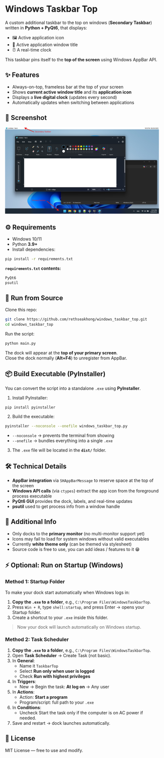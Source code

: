 # Windows Taskbar Top

A custom additional taskbar to the top on windows (**Secondary Taskbar**) written in **Python + PyQt6**, that displays:
- 🖼️ Active application icon  
- 📝 Active application window title  
- ⏰ A real-time clock  

This taskbar pins itself to the **top of the screen** using Windows AppBar API.


## ✨ Features
- Always-on-top, frameless bar at the top of your screen  
- Shows **current active window title** and its **application icon**  
- Displays a **live digital clock** (updates every second)  
- Automatically updates when switching between applications  


## 📸 Screenshot

![Screenshot of Windows Taskbar Top](screenshot/screenshot.png)


## ⚙️ Requirements

- Windows 10/11
- Python **3.9+**  
- Install dependencies:

```bash
pip install -r requirements.txt
```

**`requirements.txt` contents:**
```
PyQt6
psutil
```


## 🚀 Run from Source

Clone this repo:

```bash
git clone https://github.com/rethseakhong/windows_taskbar_top.git
cd windows_taskbar_top
```

Run the script:

```bash
python main.py
```

The dock will appear at the **top of your primary screen**.  
Close the dock normally (**Alt+F4**) to unregister from AppBar.


## 📦 Build Executable (PyInstaller)

You can convert the script into a standalone `.exe` using **PyInstaller**.

1. Install PyInstaller:

```bash
pip install pyinstaller
```

2. Build the executable:

```bash
pyinstaller --noconsole --onefile windows_taskbar_top.py
```

- `--noconsole` → prevents the terminal from showing  
- `--onefile` → bundles everything into a single `.exe`  

3. The `.exe` file will be located in the **`dist/`** folder.


## 🛠️ Technical Details

- **AppBar integration** via `SHAppBarMessage` to reserve space at the top of the screen  
- **Windows API calls** (via `ctypes`) extract the app icon from the foreground process executable  
- **PyQt6 GUI** provides the dock, labels, and real-time updates  
- **psutil** used to get process info from a window handle  


## 📌 Additional Info
- Only docks to the **primary monitor** (no multi-monitor support yet)  
- Icons may fail to load for system windows without valid executables  
- Currently **white theme only** (can be themed via stylesheet)  
- Source code is free to use, you can add ideas / features to it  😁


## ⚡ Optional: Run on Startup (Windows)

### Method 1: Startup Folder

To make your dock start automatically when Windows logs in:  

1. **Copy the `.exe` to a folder**, e.g., `C:\Program Files\WindowsTaskbarTop`.  
2. Press `Win + R`, type `shell:startup`, and press Enter → opens your Startup folder.  
3. Create a shortcut to your `.exe` inside this folder.  

> Now your dock will launch automatically on Windows startup.

### Method 2: Task Scheduler

1. **Copy the `.exe` to a folder**, e.g., `C:\Program Files\WindowsTaskbarTop`.
2. Open **Task Scheduler** → Create Task (not basic).  
3. In **General**:
   - Name it `TaskbarTop`  
   - Select **Run only when user is logged**  
   - Check **Run with highest privileges**
4. In **Triggers**:
   - New → Begin the task: **At log on** → Any user  
5. In **Actions**:
   - Action: **Start a program**
   - Program/script: full path to your `.exe`  
6. In **Conditions**:
   - Uncheck Start the task only if the computer is on AC power if needed.
76. Save and restart → dock launches automatically.


## 📜 License
MIT License — free to use and modify.

